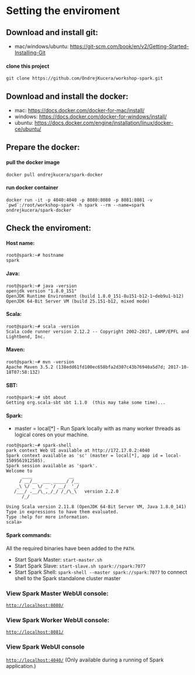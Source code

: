 # Setting the enviroment

## Download and install git:
  - mac/windows/ubuntu: https://git-scm.com/book/en/v2/Getting-Started-Installing-Git
  
#### clone this project
  ```
  git clone https://github.com/OndrejKucera/workshop-spark.git
  ```

## Download and install the docker:
  - mac: https://docs.docker.com/docker-for-mac/install/
  - windows: https://docs.docker.com/docker-for-windows/install/
  - ubuntu: https://docs.docker.com/engine/installation/linux/docker-ce/ubuntu/

## Prepare the docker:
#### pull the docker image
  ```
  docker pull ondrejkucera/spark-docker
  ```
#### run docker container
  ```
  docker run -it -p 4040:4040 -p 8080:8080 -p 8081:8081 -v `pwd`:/root/workshop-spark -h spark --rm --name=spark ondrejkucera/spark-docker
  ```

## Check the enviroment:
#### Host name:
  ```
  root@spark:~# hostname
  spark
  ```
#### Java:
  ```
  root@spark:~# java -version
  openjdk version "1.8.0_151"
  OpenJDK Runtime Environment (build 1.8.0_151-8u151-b12-1~deb9u1-b12)
  OpenJDK 64-Bit Server VM (build 25.151-b12, mixed mode)
  ```

#### Scala:
  ```
  root@spark:~# scala -version
  Scala code runner version 2.12.2 -- Copyright 2002-2017, LAMP/EPFL and Lightbend, Inc.
  ```

#### Maven:
  ```
  root@spark:~# mvn -version
  Apache Maven 3.5.2 (138edd61fd100ec658bfa2d307c43b76940a5d7d; 2017-10-18T07:58:13Z)
  ```
  
#### SBT:
  ```
  root@spark:~# sbt about
  Getting org.scala-sbt sbt 1.1.0  (this may take some time)...
  ```

#### Spark:
  * master = local[*]	- Run Spark locally with as many worker threads as logical cores on your machine.
  ```
  root@spark:~# spark-shell
  park context Web UI available at http://172.17.0.2:4040
  Spark context available as 'sc' (master = local[*], app id = local-1509561912585).
  Spark session available as 'spark'.
  Welcome to
        ____              __
       / __/__  ___ _____/ /__
      _\ \/ _ \/ _ `/ __/  '_/
     /___/ .__/\_,_/_/ /_/\_\   version 2.2.0
        /_/

  Using Scala version 2.11.8 (OpenJDK 64-Bit Server VM, Java 1.8.0_141)
  Type in expressions to have them evaluated.
  Type :help for more information.
  scala>
  ```

#### Spark commands:
All the required binaries have been added to the `PATH`.
  - Start Spark Master: ```start-master.sh```
  - Start Spark Slave: ```start-slave.sh spark://spark:7077```
  - Start Spark Shell: ```spark-shell --master spark://spark:7077``` to connect shell to the Spark standalone cluster master

### View Spark Master WebUI console:
  [`http://localhost:8080/`](http://localhost:8080/)

### View Spark Worker WebUI console:
  [`http://localhost:8081/`](http://localhost:8081/)

### View Spark WebUI console
  [`http://localhost:4040/`](http://localhost:4040/) (Only available during a running of Spark application.)
